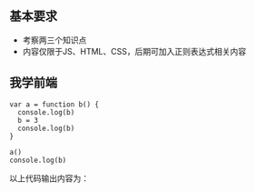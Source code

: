 ## 基本要求

- 考察两三个知识点
- 内容仅限于JS、HTML、CSS，后期可加入正则表达式相关内容

## 我学前端

```
var a = function b() {
  console.log(b)
  b = 3
  console.log(b)
}

a()
console.log(b)
```

以上代码输出内容为：